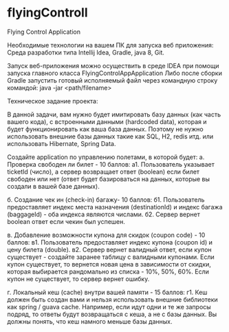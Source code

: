 # flyingControll

Flying Control Application

Необходимые технологии на вашем ПК для запуска веб приложения:
Среда разработки типа Intellij Idea, Gradle, java 8, Git.

Запуск веб-приложения можно осуществить в среде IDEA при помощи запуска главного класса FlyingControlAppApplication
Либо после сборки Gradle запустить готовый исполняемый файл через командную строку командой: java -jar <path/filename>

Техническое задание проекта:

В данной задачи, вам нужно будет имитировать базу данных (как часть вашего кода),
с встроенными данными (hardcoded data), которая и будет функционировать как ваша
база данных. Поэтому не нужно использовать внешние базы данных такие как SQL,
H2, redis итд. или использовать Hibernate, Spring Data.

Создайте application по управлению полетами, в которой будет:
а. Проверка свободен ли билет - 10 баллов:
а1. Пользователь указывает ticketId (число), а сервер возвращает ответ
(boolean) если билет свободен или нет (ответ будет базироваться на данных,
которые вы создали в вашей базе данных).

б. Создание чек ин (check-in) багажу- 10 баллов:
б1. Пользователь предоставляет индекс места назначения (destinationId) и
индекс багажа (baggageId) - оба индекса являются числами.
б2. Сервер вернет boolean ответ если чекин был успешен.

в. Добавление возможности купона для скидок (coupon code) - 10 баллов:
в1. Пользователь предоставляет индекс купона (coupon id) и цену билета
(double).
в2. Сервер вернет валидный ответ, если купон существует - создайте заранее
таблицу с валидными купонами. Если купон существует, то вернется новая цена
в зависимости от скидки, которая выбирается рандомально из списка - 10%,
50%, 60%. Если купон не существует, то сервер вернет ошибку.

г. Локальный кеш (cache) внутри вашей памяти - 15 баллов:
г1. Кеш должен быть создан вами и нельзя использовать внешние библиотеки
как spring / guava cache. Например, если идут одни и те же запросы подряд, то
ответы будут возвращаться с кеша, а не с базы данных. Вы должны понять, что
кеш намного меньше базы данных.
